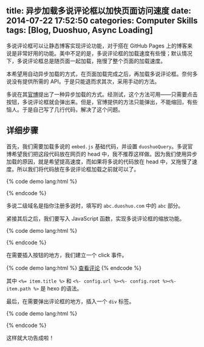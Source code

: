 title: 异步加载多说评论框以加快页面访问速度
date: 2014-07-22 17:52:50
categories: Computer Skills
tags: [Blog, Duoshuo, Async Loading]
---

多说评论框可以让静态博客实现评论功能，对于搭在 GitHub Pages 上的博客来说是非常好用的功能。美中不足的是，多说评论框的加载速度有些慢；默认情况下，多说评论框总是随页面一起加载，拖慢了整个页面的加载速度。

本希望用自动异步加载的方式，在页面加载完成之后，再加载多说评论框。奈何多说没有提供所需的 API。于是只能退而求其次，采用手动的方法。

<!--more-->

多说在其[官博](http://dev.duoshuo.com/docs/50b344447f32d30066000147)提出了一种异步加载的方式。经测试，这个方法可用——只需要点击按钮，多说评论框就会弹出来。但是，官博提供的方法只能弹出，不能缩回，有些恼人。于是自己写了几行代码，解决了这个问题。

## 详细步骤

首先，我们需要加载多说的 `embed.js` 基础代码，并设置 `duoshuoQuery`。多说官博希望我们把这段代码放在网页的 head 中，我不推荐这样做。因为我们使用异步加载的原因，就是希望提高速度，而如果将多说的代码放在 head 中，又拖慢了速度。所以我们将代码放在多说评论框加载之前就可以了。

{% code demo lang:html %}
<script>var duoshuoQuery = {short_name:"你的多说二级域名"};</script>
<script src="http://static.duoshuo.com/embed.js"></script>
{% endcode %}

多说二级域名是指你注册多说时，填写的 `abc.duoshuo.com` 中的 `abc` 部分。

紧接其后之后，我们要写入 JavaScript 函数，实现多说评论框的缩放功能。

{% code demo lang:html %}
<script type="text/javascript">
function toggleDuoshuoComments(container, id, url){
  if(jQuery(container).has("div").length>0){
    jQuery(container).empty();
    return;
  }
  var el = document.createElement('div');
  el.setAttribute('data-thread-key', id);
  el.setAttribute('data-url', url);
  DUOSHUO.EmbedThread(el);
  jQuery(container).append(el);
}
</script>
{% endcode %}

在需要插入按钮的地方，我们建立一个 click 事件。

{% code demo lang:html %}
<a href="javascript:void(0);" onclick="toggleDuoshuoComments('#comment-box', <%= item.title %>, <%- config.url %><%- config.root %><%- item.path %>);">查看评论</a>
{% endcode %}

其中 `<%= item.title %>` 和 `<%- config.url %><%- config.root %><%- item.path %>` 是 hexo 的语法。

最后，在需要弹出评论框的地方，插入一个 `div` 标签。

{% code demo lang:html %}
<div id="comment-box" ></div>
{% endcode %}

这样就大功告成啦！
